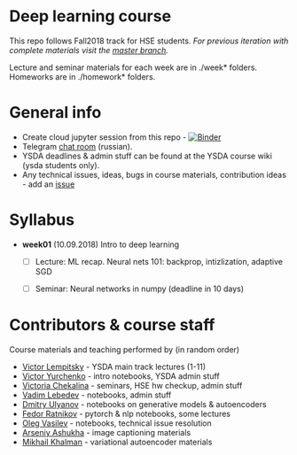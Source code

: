 # Deep learning course

This repo follows Fall2018 track for HSE students. _For previous iteration with complete materials visit the [master branch](https://github.com/yandexdataschool/Practical_DL/tree/master)._

Lecture and seminar materials for each week are in ./week* folders. Homeworks are in ./homework* folders.

# General info
* Create cloud jupyter session from this repo - [![Binder](https://mybinder.org/badge.svg)](https://mybinder.org/v2/gh/yandexdataschool/Practical_DL/master)
* Telegram [chat room](https://t.me/joinchat/CDFcMUhjSRBcgTwqsenWUA) (russian).
* YSDA deadlines & admin stuff can be found at the YSDA course wiki (ysda students only).
* Any technical issues, ideas, bugs in course materials, contribution ideas - add an [issue](https://github.com/yandexdataschool/practical_dl/issues)


# Syllabus
- __week01__ (10.09.2018) Intro to deep learning
  - [ ] Lecture: ML recap. Neural nets 101: backprop, intizlization, adaptive SGD
  - [ ] Seminar: Neural networks in numpy (deadline in 10 days)

   

# Contributors & course staff
Course materials and teaching performed by (in random order)
- [Victor Lempitsky](http://sites.skoltech.ru/compvision/members/vilem/) - YSDA main track lectures (1-11)
- [Victor Yurchenko](https://github.com/simflin) - intro notebooks, YSDA admin stuff
- [Victoria Chekalina](http://github.com/sayankotor) - seminars, HSE hw checkup, admin stuff
- [Vadim Lebedev](https://github.com/vadim-v-lebedev) - notebooks, admin stuff
- [Dmitry Ulyanov](https://github.com/DmitryUlyanov) - notebooks on generative models & autoencoders
- [Fedor Ratnikov](https://github.com/justheuristic/) - pytorch & nlp notebooks, some lectures
- [Oleg Vasilev](https://github.com/Omrigan) - notebooks, technical issue resolution
- [Arseniy Ashukha](https://github.com/ars-ashuha) - image captioning materials
- [Mikhail Khalman](https://github.com/mihaha) - variational autoencoder materials

